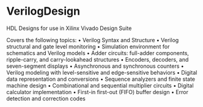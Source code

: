 # VerilogDesign
HDL Designs for use in Xilinx Vivado Design Suite

Covers the following topics:
• Verilog Syntax and Structure 
• Verilog structural and gate level monitoring 
• Simulation environment for schematics and Verilog models 
• Adder circuits: full-adder components, ripple-carry, and carry-lookahead structures 
• Encoders, decoders, and seven-segment displays 
• Asynchronous and synchronous counters 
• Verilog modeling with level-sensitive and edge-sensitive behaviors 
• Digital data representation and conversions 
• Sequence analyzers and finite state machine design 
• Combinational and sequential multiplier circuits 
• Digital calculator implementation 
• First-in first-out (FIFO) buffer design 
• Error detection and correction codes 
